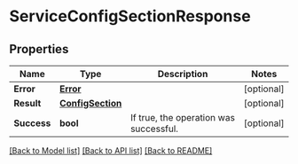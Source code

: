 # ServiceConfigSectionResponse

## Properties

Name | Type | Description | Notes
------------ | ------------- | ------------- | -------------
**Error** | [**Error**](Error.md) |  | [optional]
**Result** | [**ConfigSection**](ConfigSection.md) |  | [optional]
**Success** | **bool** | If true, the operation was successful. | [optional]

[[Back to Model list]](../README.md#documentation-for-models) [[Back to API list]](../README.md#documentation-for-api-endpoints) [[Back to README]](../README.md)


